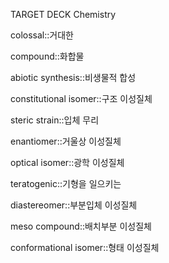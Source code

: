 TARGET DECK
Chemistry

colossal::거대한
<!--ID: 1709696601217-->

compound::화합물
<!--ID: 1709696601225-->

abiotic synthesis::비생물적 합성
<!--ID: 1709696601232-->

constitutional isomer::구조 이성질체
<!--ID: 1709860740635-->

steric strain::입체 무리
<!--ID: 1709860740645-->

enantiomer::거울상 이성질체
<!--ID: 1710215869975-->

optical isomer::광학 이성질체
<!--ID: 1710215869990-->

teratogenic::기형을 일으키는
<!--ID: 1710215870009-->

diastereomer::부분입체 이성질체
<!--ID: 1710552721970-->

meso compound::배치부분 이성질체
<!--ID: 1710552721986-->

conformational isomer::형태 이성질체
<!--ID: 1710552722001-->

